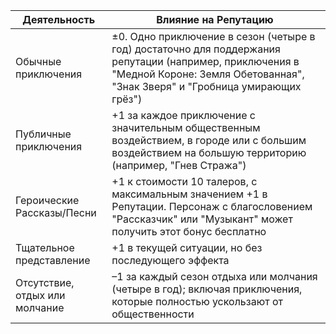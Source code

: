 Деятельность |Влияние на Репутацию 
--|-
Обычные приключения |±0. Одно приключение в сезон (четыре в год) достаточно для поддержания репутации (например, приключения в "Медной Короне: Земля Обетованная", "Знак Зверя" и "Гробница умирающих грёз") 
Публичные приключения |+1 за каждое приключение с значительным общественным воздействием, в городе или с большим воздействием на большую территорию (например, "Гнев Стража") 
Героические Рассказы/Песни |+1 к стоимости 10 талеров, с максимальным значением +1 в Репутации. Персонаж с благословением "Рассказчик" или "Музыкант" может получить этот бонус бесплатно 
Тщательное представление |+1 в текущей ситуации, но без последующего эффекта 
Отсутствие, отдых или молчание |–1 за каждый сезон отдыха или молчания (четыре в год); включая приключения, которые полностью ускользают от общественности  

